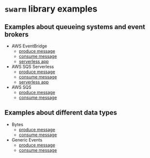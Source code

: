 # `swarm` library examples

## Examples about queueing systems and event brokers

- AWS EventBridge
  - [produce message](./eventbridge/enqueue/eventbridge.go)
  - [consume message](./eventbridge/dequeue/eventbridge.go)
  - [serverless app](./eventbridge/serverless/main.go)
- AWS SQS Serverless
  - [produce message](./eventsqs/enqueue/eventsqs.go)
  - [consume message](./eventsqs/dequeue/eventsqs.go)
  - [serverless app](./eventsqs/serverless/main.go)
- AWS SQS
  - [produce message](examples/sqs/enqueue/sqs.go)
  - [consume message](examples/sqs/dequeue/sqs.go)

## Examples about different data types

- Bytes
  - [produce message](./bytes/enqueue/bytes.go)
  - [consume message](./bytes/dequeue/bytes.go)
- Generic Events
  - [produce message](./events/enqueue/events.go)
  - [consume message](./events/dequeue/events.go)
